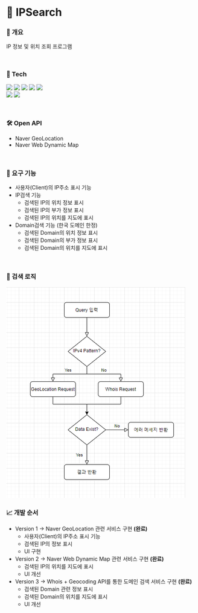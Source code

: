 # 🚀 IPSearch

### 📄 개요
IP 정보 및 위치 조회 프로그램

<br/>

### :hammer: Tech
<img src="https://img.shields.io/badge/HTML5-E34F26?style=flat-square&logo=HTML5&logoColor=white"/></a> 
<img src="https://img.shields.io/badge/CSS3-1572B6?style=flat-square&logo=CSS3&logoColor=white"/></a> 
<img src="https://img.shields.io/badge/JavaScript-F7DF1E?style=flat-square&logo=JavaScript&logoColor=white"/></a>
<img src="https://img.shields.io/badge/jQuery-0769AD?style=flat-square&logo=jQuery&logoColor=white"/></a> 
<img src="https://img.shields.io/badge/Bootstrap-7952B3?style=flat-square&logo=Bootstrap&logoColor=white"/></a></br>
<img src="https://img.shields.io/badge/Spring-6DB33F?style=flat-square&logo=Spring&logoColor=white"/></a>
<img src="https://img.shields.io/badge/Java-007396?style=flat-square&logo=Java&logoColor=white"/></a>

<br/>

### 🛠️ Open API
- Naver GeoLocation
- Naver Web Dynamic Map 

<br/>

### 📜 요구 기능
- 사용자(Client)의 IP주소 표시 기능
- IP검색 기능
  * 검색된 IP의 위치 정보 표시 
  * 검색된 IP의 부가 정보 표시
  * 검색된 IP의 위치를 지도에 표시
- Domain검색 기능 (한국 도메인 한정)
  * 검색된 Domain의 위치 정보 표시 
  * 검색된 Domain의 부가 정보 표시
  * 검색된 Domain의 위치를 지도에 표시

<br/>

### 📌 검색 로직
<img src="images/search_process.png"/>

<br/>

### 📈 개발 순서
- Version 1 -> Naver GeoLocation 관련 서비스 구현 <strong>(완료)</strong>
  * 사용자(Client)의 IP주소 표시 기능
  * 검색된 IP의 정보 표시 
  * UI 구현
- Version 2 -> Naver Web Dynamic Map 관련 서비스 구현 <strong>(완료)</strong>
  * 검색된 IP의 위치를 지도에 표시
  * UI 개선
- Version 3 -> Whois + Geocoding API를 통한 도메인 검색 서비스 구현 <strong>(완료)</strong>
  * 검색된 Domain 관련 정보 표시
  * 검색된 Domain의 위치를 지도에 표시
  * UI 개선
